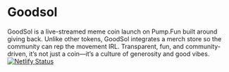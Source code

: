# Goodsol
GoodSol is a live-streamed meme coin launch on Pump.Fun built around giving back. Unlike other tokens, GoodSol integrates a merch store so the community can rep the movement IRL. Transparent, fun, and community-driven, it’s not just a coin—it’s a culture of generosity and good vibes.
[![Netlify Status](https://api.netlify.com/api/v1/badges/08c02f46-fe7c-49fa-a69e-1878241d206d/deploy-status)](https://app.netlify.com/projects/goodsol/deploys)

